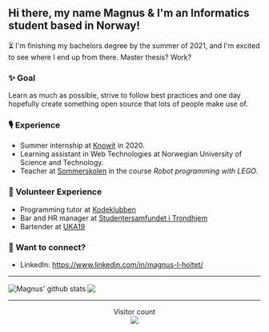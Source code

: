 <!--
**Lekesoldat/Lekesoldat** is a ✨ _special_ ✨ repository because its `README.md` (this file) appears on your GitHub profile.

Here are some ideas to get you started:

- 🔭 I’m currently working on ...
- 🌱 I’m currently learning ...
-  I’m looking to collaborate on ...
- 🤔 I’m looking for help with ...
- 💬 Ask me about ...
- 📫 How to reach me: ...
- 😄 Pronouns: ...
- ⚡ Fun fact: ...
-->
## Hi there, my name Magnus & I'm an Informatics student based in Norway! 
⏳ I'm finishing my bachelors degree by the summer of 2021, and I'm excited to see where I end up from there. Master thesis? Work?

### ✨ Goal
Learn as much as possible, strive to follow best practices and one day hopefully create something open source that lots of people make use of.

### 🎙️ Experience
* Summer internship at [Knowit](https://www.knowit.no/) in 2020.
* Learning assistant in Web Technologies at Norwegian University of Science and Technology.
* Teacher at [Sommerskolen](https://sommerskolenoslo.no/) in the course _Robot programming with LEGO_.

### 🤗 Volunteer Experience
* Programming tutor at [Kodeklubben](https://www.kidsakoder.no/kodeklubben/)
* Bar and HR manager at [Studentersamfundet i Trondhjem](https://www.samfundet.no/)
* Bartender at [UKA19](https://www.uka.no/)

### 💬 Want to connect? 
* LinkedIn: https://www.linkedin.com/in/magnus-l-holtet/

<hr />
<div>
  <img align="center" src="https://github-readme-stats.vercel.app/api?username=lekesoldat&show_icons=true&include_all_commits=true&theme=dracula" alt="Magnus' github stats" /> 

  <img align="center" src="https://github-readme-stats.vercel.app/api/top-langs/?username=lekesoldat&layout=compact&theme=dracula" />
</div>

<hr />

<p align="center"> 
  Visitor count<br>
  <img src="https://profile-counter.glitch.me/lekesoldat/count.svg" />
</p>
